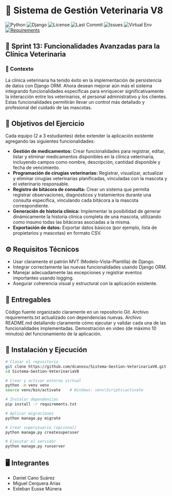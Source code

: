 # 🐾 Sistema de Gestión Veterinaria V8

![Python](https://img.shields.io/badge/python-3.8+-blue.svg)
![Django](https://img.shields.io/badge/django-3.2+-green.svg)
![License](https://img.shields.io/github/license/dcanosu/Sistema-Gestion-VeterinariaV8)
![Last Commit](https://img.shields.io/github/last-commit/dcanosu/Sistema-Gestion-VeterinariaV8)
![Issues](https://img.shields.io/github/issues/dcanosu/Sistema-Gestion-VeterinariaV8)
![Virtual Env](https://img.shields.io/badge/virtualenv-enabled-brightgreen)
[![Requirements](https://img.shields.io/badge/requirements-txt-yellow)](./requirements.txt)


## 🎯 Sprint 13: Funcionalidades Avanzadas para la Clínica Veterinaria

### 📌 Contexto
La clínica veterinaria ha tenido éxito en la implementación de persistencia de datos con Django ORM. Ahora desean mejorar aún más el sistema integrando funcionalidades específicas para enriquecer significativamente la interacción entre los veterinarios, el personal administrativo y los clientes. Estas funcionalidades permitirán llevar un control más detallado y profesional del cuidado de las mascotas.

## 🚀 Objetivos del Ejercicio
Cada equipo (2 a 3 estudiantes) debe extender la aplicación existente agregando las siguientes funcionalidades:

- **Gestión de medicamentos:** Crear funcionalidades para registrar, editar, listar y eliminar medicamentos disponibles en la clínica veterinaria, incluyendo campos como nombre, descripción, cantidad disponible y fecha de vencimiento.
- **Programación de cirugías veterinarias:** Registrar, visualizar, actualizar y eliminar cirugías veterinarias planificadas, vinculadas con la mascota y el veterinario responsable.
- **Registro de bitácora de consulta:** Crear un sistema que permita registrar observaciones, diagnósticos y tratamientos durante una consulta específica, vinculando cada bitácora a la mascota correspondiente.
- **Generación de historia clínica:** Implementar la posibilidad de generar dinámicamente la historia clínica completa de una mascota, utilizando como insumo todas las bitácoras asociadas a la misma.
- **Exportación de datos:** Exportar datos básicos (por ejemplo, lista de propietarios y mascotas) en formato CSV.
  
## ⚙️ Requisitos Técnicos
- Usar claramente el patrón MVT (Modelo-Vista-Plantilla) de Django.
- Integrar correctamente las nuevas funcionalidades usando Django ORM.
- Manejar adecuadamente las excepciones y registrar eventos importantes usando logging.
- Asegurar coherencia visual y estructural con la aplicación existente.
  
## 📄 Entregables
Código fuente organizado claramente en un repositorio Git.
Archivo requirements.txt actualizado con dependencias nuevas.
Archivo README.md detallando claramente cómo ejecutar y validar cada una de las funcionalidades implementadas.
Demostración en video (de máximo 10 minutos) del funcionamiento de la aplicación.

## 🧪 Instalación y Ejecución
```bash
# Clonar el repositorio
git clone https://github.com/dcanosu/Sistema-Gestion-VeterinariaV8.git
cd Sistema-Gestion-VeterinariaV8

# Crear y activar entorno virtual
python -m venv venv
source venv/bin/activate    # Windows: venv\Scripts\activate

# Instalar dependencias
pip install -r requirements.txt

# Aplicar migraciones
python manage.py migrate

# Crear superusuario (opcional)
python manage.py createsuperuser

# Ejecutar el servidor
python manage.py runserver
```

## 🖥️ Integrantes
- Daniel Cano Suárez
- Miguel Cerquera Arias
- Esteban Eusse Múnera
